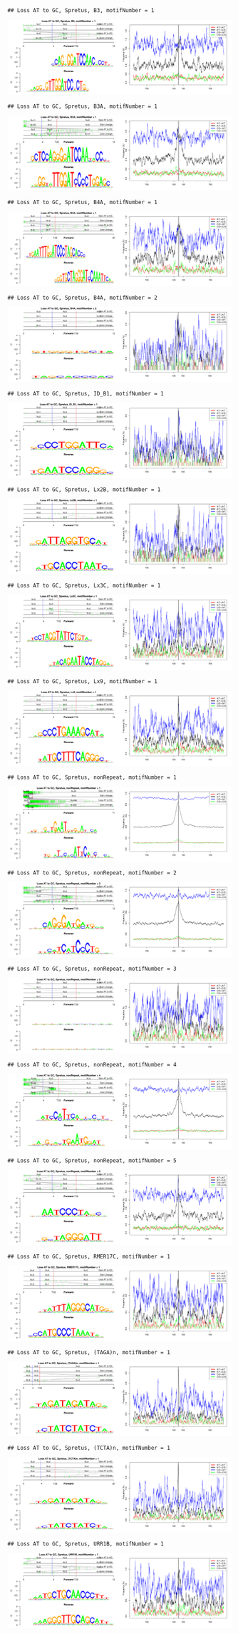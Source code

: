 

```
## Loss AT to GC, Spretus, B3, motifNumber = 1
```

![plot of chunk motifPValues](figure/motifPValues-1.png) 

```
## Loss AT to GC, Spretus, B3A, motifNumber = 1
```

![plot of chunk motifPValues](figure/motifPValues-2.png) 

```
## Loss AT to GC, Spretus, B4A, motifNumber = 1
```

![plot of chunk motifPValues](figure/motifPValues-3.png) 

```
## Loss AT to GC, Spretus, B4A, motifNumber = 2
```

![plot of chunk motifPValues](figure/motifPValues-4.png) 

```
## Loss AT to GC, Spretus, ID_B1, motifNumber = 1
```

![plot of chunk motifPValues](figure/motifPValues-5.png) 

```
## Loss AT to GC, Spretus, Lx2B, motifNumber = 1
```

![plot of chunk motifPValues](figure/motifPValues-6.png) 

```
## Loss AT to GC, Spretus, Lx3C, motifNumber = 1
```

![plot of chunk motifPValues](figure/motifPValues-7.png) 

```
## Loss AT to GC, Spretus, Lx9, motifNumber = 1
```

![plot of chunk motifPValues](figure/motifPValues-8.png) 

```
## Loss AT to GC, Spretus, nonRepeat, motifNumber = 1
```

![plot of chunk motifPValues](figure/motifPValues-9.png) 

```
## Loss AT to GC, Spretus, nonRepeat, motifNumber = 2
```

![plot of chunk motifPValues](figure/motifPValues-10.png) 

```
## Loss AT to GC, Spretus, nonRepeat, motifNumber = 3
```

![plot of chunk motifPValues](figure/motifPValues-11.png) 

```
## Loss AT to GC, Spretus, nonRepeat, motifNumber = 4
```

![plot of chunk motifPValues](figure/motifPValues-12.png) 

```
## Loss AT to GC, Spretus, nonRepeat, motifNumber = 5
```

![plot of chunk motifPValues](figure/motifPValues-13.png) 

```
## Loss AT to GC, Spretus, RMER17C, motifNumber = 1
```

![plot of chunk motifPValues](figure/motifPValues-14.png) 

```
## Loss AT to GC, Spretus, (TAGA)n, motifNumber = 1
```

![plot of chunk motifPValues](figure/motifPValues-15.png) 

```
## Loss AT to GC, Spretus, (TCTA)n, motifNumber = 1
```

![plot of chunk motifPValues](figure/motifPValues-16.png) 

```
## Loss AT to GC, Spretus, URR1B, motifNumber = 1
```

![plot of chunk motifPValues](figure/motifPValues-17.png) 
  
